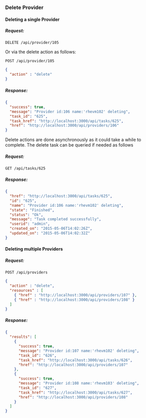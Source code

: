 ---
---

### Delete Provider

#### Deleting a single Provider

##### Request:

    DELETE /api/provider/105

Or via the delete action as follows:

    POST /api/provider/105

``` json
{
  "action" : "delete"
}
```

##### Response:

``` json
{
  "success": true,
  "message": "Provider id:106 name:'rhevm102' deleting",
  "task_id": "625",
  "task_href": "http://localhost:3000/api/tasks/625",
  "href": "http://localhost:3000/api/providers/106"
}
```

<div class="note">

Delete actions are done asynchronously as it could take a while to
complete. The delete task can be queried if needed as follows

</div>

##### Request:

    GET /api/tasks/625

##### Response:

``` json
{
  "href": "http://localhost:3000/api/tasks/625",
  "id": "625",
  "name": "Provider id:106 name:'rhevm102' deleting",
  "state": "Finished",
  "status": "Ok",
  "message": "Task completed successfully",
  "userid": "admin",
  "created_on": "2015-05-06T14:02:26Z",
  "updated_on": "2015-05-06T14:02:32Z"
}
```

#### Deleting multiple Providers

##### Request:

    POST /api/providers

``` json
{
  "action" : "delete",
  "resources" : [
    { "href" : "http://localhost:3000/api/providers/107" },
    { "href" : "http://localhost:3000/api/providers/108" }
  ]
}
```

##### Response:

``` json
{
  "results": [
    {
      "success": true,
      "message": "Provider id:107 name:'rhevm102' deleting",
      "task_id": "626",
      "task_href": "http://localhost:3000/api/tasks/626",
      "href": "http://localhost:3000/api/providers/107"
    },
    {
      "success": true,
      "message": "Provider id:108 name:'rhevm103' deleting",
      "task_id": "627",
      "task_href": "http://localhost:3000/api/tasks/627",
      "href": "http://localhost:3000/api/providers/108"
    }
  ]
}
```
